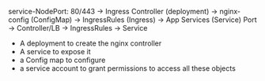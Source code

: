 service-NodePort: 80/443
-> Ingress Controller (deployment)
    -> nginx-config (ConfigMap)
-> IngressRules (Ingress)
-> App Services (Service)
Port -> Controller/LB -> IngressRules -> Service

- A deployment to create the nginx controller
- A service to expose it
- a Config map to configure
- a service account to grant permissions to access all these objects
